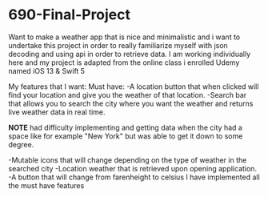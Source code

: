 # 690-Final-Project


Want to make a weather app that is nice and minimalistic and i want to undertake this project in order to really familiarize myself with json decoding and using api in order to retrieve data. I am working individually here and my project is adapted from the online class i enrolled Udemy named iOS 13 & Swift 5

My features that I want:
Must have:
-A location button that when clicked will find your location and give you the weather of that location.
-Search bar that allows you to search the city where you want the weather and returns live weather data in real time. 

**NOTE**
had difficulty implementing and getting data when the city had a space like for example "New York" but was able to get it down to some degree.

-Mutable icons that will change depending on the type of weather in the searched city
-Location weather that is retrieved upon opening application.
-A button that will change from farenheight to celsius
I have implemented all the must have features


